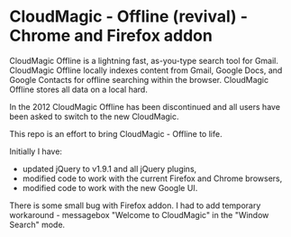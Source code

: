 CloudMagic - Offline (revival) - Chrome and Firefox addon
==========================

CloudMagic Offline is a lightning fast, as-you-type search tool for Gmail. 
CloudMagic Offline locally indexes content from Gmail, Google Docs, and Google Contacts for offline searching within the browser. CloudMagic Offline stores all data on a local hard.

In the 2012 CloudMagic Offline has been discontinued and all users have been asked to switch to the new CloudMagic.

This repo is an effort to bring CloudMagic - Offline to life.

Initially I have:
- updated jQuery to v1.9.1 and all jQuery plugins, 
- modified code to work with the current Firefox and Chrome browsers,
- modified code to work with the new Google UI.

There is some small bug with Firefox addon. I had to add temporary workaround - messagebox "Welcome to CloudMagic" in the "Window Search" mode.
